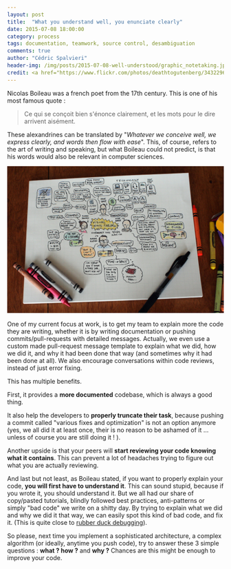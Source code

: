 ```yaml
---
layout: post
title:  "What you understand well, you enunciate clearly"
date: 2015-07-08 18:00:00
category: process
tags: documentation, teamwork, source control, desambiguation
comments: true
author: "Cédric Spalvieri"
header-img: /img/posts/2015-07-08-well-understood/graphic_notetaking.jpg
credit: <a href="https://www.flickr.com/photos/deathtogutenberg/3432296447">Austin Kleon</a>
---
```


Nicolas Boileau was a french poet from the 17th century. This is one of his most famous quote :

> Ce qui se conçoit bien s'énonce clairement, et les mots pour le dire arrivent aisément.

<!--more-->
These alexandrines can be translated by "_Whatever we conceive well, we express clearly, and words then flow with ease_". This, of course, refers to the art of writing and speaking, but what Boileau could not predict, is that his words would also be relevant in computer sciences.

![graphic notetaking](/img/posts/2015-07-08-well-understood/graphic_notetaking.jpg)

One of my current focus at work, is to get my team to explain more the code they are writing, whether it is by writing documentation or pushing commits/pull-requests with detailed messages. Actually, we even use a custom made pull-request message template to explain what we did, how we did it, and why it had been done that way (and sometimes why it had been done at all). We also encourage conversations within code reviews, instead of just error fixing.

This has multiple benefits. 

First, it provides a **more documented** codebase, which is always a good thing. 

It also help the developers to **properly truncate their task**, because pushing a commit called "various fixes and optimization" is not an option anymore (yes, we all did it at least once, their is no reason to be ashamed of it ... unless of course you are still doing it ! ). 

Another upside is that your peers will **start reviewing your code knowing what it contains**. This can prevent a lot of headaches trying to figure out what you are actually reviewing. 

And last but not least, as Boileau stated, if you want to properly explain your code, **you will first have to understand it**. This can sound stupid, because if you wrote it, you should understand it. But we all had our share of copy/pasted tutorials, blindly followed best practices, anti-patterns or simply "bad code" we write on a shitty day. By trying to explain what we did and why we did it that way, we can easily spot this kind of bad code, and fix it. (This is quite close to [rubber duck debugging](/debugging/2015/02/24/talk-to-a-duck.html)).

So please, next time you implement a sophisticated architecture, a complex algorithm (or ideally, anytime you push code), try to answer these 3 simple questions : **what ? how ?** and **why ?** Chances are this might be enough to improve your code.
